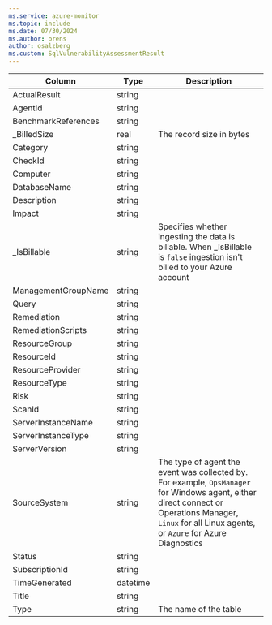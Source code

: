 ```yaml
---
ms.service: azure-monitor
ms.topic: include
ms.date: 07/30/2024
ms.author: orens
author: osalzberg
ms.custom: SqlVulnerabilityAssessmentResult
---
```



| Column | Type | Description |
|---|---|---|
| ActualResult | string |   |
| AgentId | string |   |
| BenchmarkReferences | string |   |
| _BilledSize | real | The record size in bytes |
| Category | string |   |
| CheckId | string |   |
| Computer | string |   |
| DatabaseName | string |   |
| Description | string |   |
| Impact | string |   |
| _IsBillable | string | Specifies whether ingesting the data is billable. When _IsBillable is `false` ingestion isn't billed to your Azure account |
| ManagementGroupName | string |   |
| Query | string |   |
| Remediation | string |   |
| RemediationScripts | string |   |
| ResourceGroup | string |   |
| ResourceId | string |   |
| ResourceProvider | string |   |
| ResourceType | string |   |
| Risk | string |   |
| ScanId | string |   |
| ServerInstanceName | string |   |
| ServerInstanceType | string |   |
| ServerVersion | string |   |
| SourceSystem | string | The type of agent the event was collected by. For example, `OpsManager` for Windows agent, either direct connect or Operations Manager, `Linux` for all Linux agents, or `Azure` for Azure Diagnostics |
| Status | string |   |
| SubscriptionId | string |   |
| TimeGenerated | datetime |   |
| Title | string |   |
| Type | string | The name of the table |
